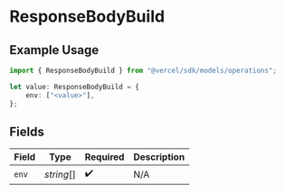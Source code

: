 # ResponseBodyBuild

## Example Usage

```typescript
import { ResponseBodyBuild } from "@vercel/sdk/models/operations";

let value: ResponseBodyBuild = {
    env: ["<value>"],
};
```

## Fields

| Field              | Type               | Required           | Description        |
| ------------------ | ------------------ | ------------------ | ------------------ |
| `env`              | *string*[]         | :heavy_check_mark: | N/A                |